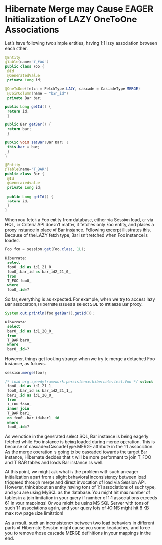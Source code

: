 # Hibernate Merge may Cause EAGER Initialization of LAZY OneToOne Associations

Let’s have following two simple entities, having 1:1 lazy association between each other.

```java
@Entity
@Table(name="T_FOO")
public class Foo {
 @Id
 @GeneratedValue
 private Long id;

@OneToOne(fetch = FetchType.LAZY, cascade = CascadeType.MERGE)
 @JoinColumn(name = "bar_id")
 private Bar bar;

public Long getId() {
 return id;
 }

public Bar getBar() {
 return bar;
 }

public void setBar(Bar bar) {
 this.bar = bar;
 }
}

@Entity
@Table(name="T_BAR")
public class Bar {
 @Id
 @GeneratedValue
 private Long id;
 
 public Long getId() {
 return id;
 }
}
```

When you fetch a Foo entity from database, either via Session load, or via HQL, or Criteria API doesn’t matter, it fetches 
only Foo entity, and places a proxy instance in place of Bar instance. Following excerpt illustrates this. Because of the 
LAZY fetch type, Bar isn’t fetched when Foo instance is loaded.

```java
Foo foo = session.get(Foo.class, 1L);
```

```sql
Hibernate: 
 select
 foo0_.id as id1_21_0_,
 foo0_.bar_id as bar_id2_21_0_ 
 from
 T_FOO foo0_ 
 where
 foo0_.id=?
```

So far, everything is as expected. For example, when we try to access lazy Bar association, Hibernate issues a select SQL 
to initialize Bar proxy.

```java
System.out.println(foo.getBar().getId());
```

```sql
Hibernate: 
 select
 bar0_.id as id1_20_0_ 
 from
 T_BAR bar0_ 
 where
 bar0_.id=?
```

However, things get looking strange when we try to merge a detached Foo instance, as follows.

```java
session.merge(foo);
```

```sql
/* load org.speedyframework.persistence.hibernate.test.Foo */ select
 foo0_.id as id1_21_1_,
 foo0_.bar_id as bar_id2_21_1_,
 bar1_.id as id1_20_0_ 
 from
 T_FOO foo0_ 
 inner join
 T_BAR bar1_ 
 on foo0_.bar_id=bar1_.id 
 where
 foo0_.id=?
```

As we notice in the generated select SQL, Bar instance is being eagerly fetched while Foo instance is being loaded during 
merge operation. This is because of cascade=CascadeType.MERGE attribute in the 1:1 association. As the merge operation is 
going to be cascaded towards the target Bar instance, Hibernate decides that it will be more performant to join T_FOO and 
T_BAR tables and loads Bar instance as well.

At this point, we might ask what is the problem with such an eager initialization apart from a slight behavioral 
inconsistency between load triggered through merge and direct invocation of load via Session API. However, think about 
an entity having tons of 1:1 associations of such type, and you are using MySQL as the database. You might hit max number 
of tables in a join limitation in your query if number of 1:1 associations exceeds 61 in your mappings! Or you might be 
using MS SQL Server with tons of such 1:1 associations again, and your query lots of JOINS might hit 8 KB max row page 
size limitation!

As a result, such an inconsistency between two load behaviors in different parts of Hibernate Session might cause you some 
headaches, and force you to remove those cascade MERGE definitions in your mappings in the end.

